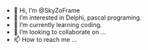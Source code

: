 - 👋 Hi, I’m @SkyZoFrame
- 👀 I’m interested in Delphi, pascal programing.
- 🌱 I’m currently learning coding.
- 💞️ I’m looking to collaborate on ...
- 📫 How to reach me ...

<!---
SkyZoFrame/SkyZoFrame is a ✨ special ✨ repository because its `README.md` (this file) appears on your GitHub profile.
You can click the Preview link to take a look at your changes.
--->
